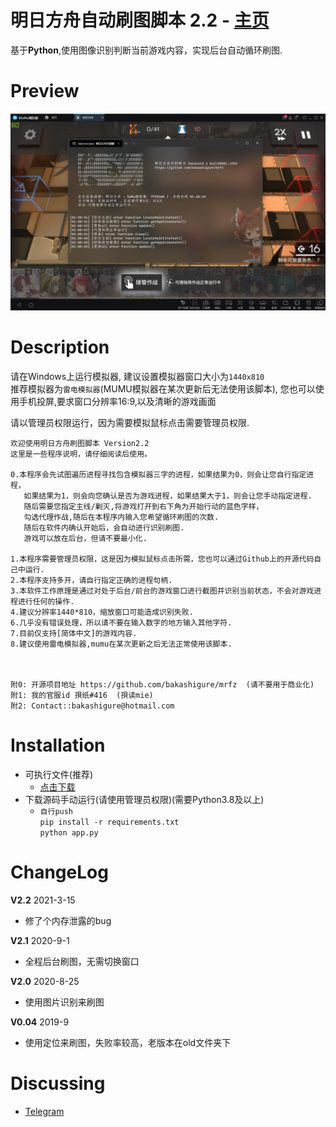明日方舟自动刷图脚本 2.2 - [主页](https://github.con/bakashigure/mrfz)
=========================

基于**Python**,使用图像识别判断当前游戏内容，实现后台自动循环刷图. 

Preview
=========================
![截图](https://raw.githubusercontent.com/bakashigure/mrfz/master/src/img/sample.png)


Description
=========================
请在Windows上运行模拟器, 建议设置模拟器窗口大小为`1440x810`  
推荐模拟器为`雷电模拟器`(MUMU模拟器在某次更新后无法使用该脚本),
您也可以使用手机投屏,要求窗口分辨率16:9,以及清晰的游戏画面  

请以管理员权限运行，因为需要模拟鼠标点击需要管理员权限.

    欢迎使用明日方舟刷图脚本 Version2.2
    这里是一些程序说明，请仔细阅读后使用。

    0.本程序会先试图遍历进程寻找包含模拟器三字的进程，如果结果为0，则会让您自行指定进程，
       如果结果为1，则会向您确认是否为游戏进程，如果结果大于1，则会让您手动指定进程.
       随后需要您指定主线/剿灭,将游戏打开到右下角为开始行动的蓝色字样，
       勾选代理作战,随后在本程序内输入您希望循环刷图的次数.
       随后在软件内确认开始后，会自动进行识别刷图.
       游戏可以放在后台，但请不要最小化.

    1.本程序需要管理员权限，这是因为模拟鼠标点击所需，您也可以通过Github上的开源代码自己中运行.
    2.本程序支持多开，请自行指定正确的进程句柄.
    3.本软件工作原理是通过对处于后台/前台的游戏窗口进行截图并识别当前状态，不会对游戏进程进行任何的操作.
    4.建议分辨率1440*810，缩放窗口可能造成识别失败.
    6.几乎没有错误处理，所以请不要在输入数字的地方输入其他字符.
    7.目前仅支持[简体中文]的游戏内容.
    8.建议使用雷电模拟器,mumu在某次更新之后无法正常使用该脚本.



    附0: 开源项目地址 https://github.com/bakashigure/mrfz  (请不要用于商业化)
    附1: 我的官服id 孭纸#416  (孭读mie)
    附2: Contact::bakashigure@hotmail.com

Installation
=========================
 * 可执行文件(推荐)
    * [点击下载](https://github.com/bakashigure/mrfz/releases)
 * 下载源码手动运行(请使用管理员权限)(需要Python3.8及以上)
    * `自行push`  
      `pip install -r requirements.txt`  
      `python app.py`



ChangeLog
=========================
**V2.2** 2021-3-15
  - 修了个内存泄露的bug

**V2.1** 2020-9-1
  - 全程后台刷图，无需切换窗口

**V2.0** 2020-8-25
  - 使用图片识别来刷图

**V0.04** 2019-9
  - 使用定位来刷图，失败率较高，老版本在old文件夹下

Discussing
=========================
- [Telegram](https://t.me/bakashigure)